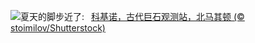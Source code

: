![](https://www.bing.com/th?id=OHR.KokinoMacedonia_ZH-CN6029529601_UHD.jpg&w=1000)夏天的脚步近了:&nbsp;&ensp;[科基诺，古代巨石观测站，北马其顿 (© stoimilov/Shutterstock)](https://www.bing.com/th?id=OHR.KokinoMacedonia_ZH-CN6029529601_UHD.jpg)
<br><br/>
